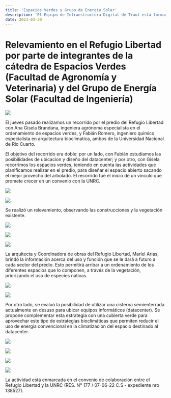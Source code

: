 ```yaml
---
title: 'Espacios Verdes y Grupo de Energía Solar'
description: 'El Equipo de Infraestructura Digital de Traut está formado por Germán Ferrero, Joaquín Godoy y Marcela Juarez.' 
date: 2023-03-30
---
```


# Relevamiento en el Refugio Libertad por parte de integrantes de la cátedra de Espacios Verdes (Facultad de Agronomía y Veterinaria) y del Grupo de Energía Solar (Facultad de Ingeniería)

![](https://i.imgur.com/jI7PmEj.jpg)

El jueves pasado realizamos un recorrido por el predio del Refugio Libertad con Ana Gisela Brandana, ingeniera agrónoma especialista en el ordenamiento de espacios verdes, y Fabián Romero, ingeniero quimico especialista en arquitectura bioclimatica, ambos de la Universidad Nacional de Rio Cuarto.

El objetivo del recorrido era doble: por un lado, con Fabián estudiamos las posibilidades de ubicacion y diseño del datacenter; y por otro, con Gisela recorrimos los espacios verdes, teniendo en cuenta las actividades que planificamos realizar en el predio, para diseñar el espacio abierto sacando el mejor provecho del arbolado. El recorrido fue el inicio de un vinculo que promete crecer en un convenio con la UNRC.

![](https://i.imgur.com/ioIs8BM.jpg)

![](https://i.imgur.com/bidzDDA.jpg)

Se realizó un relevamiento, observando las construcciones y la vegetación existente.

![](https://i.imgur.com/hvdgbzZ.jpg)

![](https://i.imgur.com/F4r8kSl.jpg)

![](https://i.imgur.com/47wtfTf.jpg)

La arquitecta y Coordinadora de obras del Refugio Libertad, Mariel Arias, brindó la información acerca del uso y función que se le dará a futuro a cada sector del predio. Esto permitirá arribar a un ordenamiento de los diferentes espacios que lo componen, a través de la vegetación, priorizando el uso de especies nativas.

![](https://i.imgur.com/521r9ij.jpg)

![](https://i.imgur.com/qnZfoZz.jpg)

Por otro lado, se evaluó la posibilidad de utilizar una cisterna semienterrada actualmente en desuso para ubicar equipos informáticos (datacenter). Se propone complementar esta estrategia con una cubierta verde para aprovechar este tipo de estrategias bioclimáticas que permiten reducir el uso de energía convencional en la climatización del espacio destinado al datacenter.

![](https://i.imgur.com/KY9jXB8.jpg)

![](https://i.imgur.com/FzE7Ksy.jpg)

![](https://i.imgur.com/PZFjvnf.jpg)

![](https://i.imgur.com/8uvkDmP.jpg)

La actividad está enmarcada en el convenio de colaboración entre el Refugio Libertad y la UNRC (RES. Nº 177 / 07-06-22 C.S - expediente nro 138527).